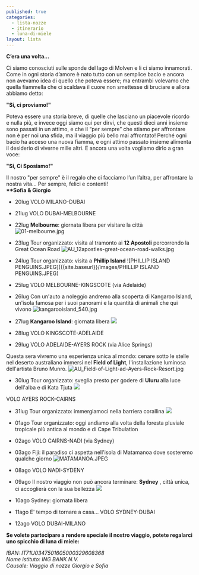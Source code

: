 ```yaml
---
published: true
categories:
  - lista-nozze
  - itinerario
  - luna-di-miele
layout: lista
---
```

**C’era una volta…**

Ci siamo conosciuti sulle sponde del lago di Molven e li ci siamo innamorati.
Come in ogni storia d’amore è nato tutto con un semplice bacio e ancora non avevamo idea di quello che poteva essere;
ma entrambi volevamo che quella fiammella che ci scaldava il cuore non smettesse di bruciare e allora abbiamo detto:

**"Si, ci proviamo!"**

Poteva essere una storia breve, di quelle che lasciano un piacevole ricordo e nulla più,
e invece oggi siamo qui per dirvi, che questi dieci anni insieme sono passati in un attimo,
e che il “per sempre” che stiamo per affrontare non è per noi una sfida, ma il viaggio più bello mai affrontato!
Perché ogni bacio ha acceso una nuova fiamma, e ogni attimo passato insieme alimenta il desiderio di viverne mille altri. E ancora una volta vogliamo dirlo a gran voce:

**"Si, Ci Sposiamo!"**


<div class="citazione">
  Il nostro "per sempre" è il regalo che ci facciamo l’un l’altra, per affrontare la nostra vita…
Per sempre, felici e contenti! <br/>
  <strong>**Sofia & Giorgio</strong>
</div>


- 20lug	VOLO MILANO-DUBAI

- 21lug	VOLO DUBAI-MELBOURNE

- 22lug	**Melbourne**: giornata libera per visitare la città
![01-melbourne.jpg]({{site.baseurl}}/images/01-melbourne.jpg)

- 23lug	Tour organizzato: visita al tramonto ai **12 Apostoli** percorrendo la Great Ocean Road
![AU_12apostles-great-ocean-road-walks.jpg]({{site.baseurl}}/images/AU_12apostles-great-ocean-road-walks.jpg)

- 24lug	Tour organizzato: visita a **Phillip Island**
![PHILLIP ISLAND PENGUINS.JPEG]({{site.baseurl}}/images/PHILLIP ISLAND PENGUINS.JPEG)

- 25lug	VOLO MELBOURNE-KINGSCOTE (via Adelaide)

- 26lug	Con un'auto a noleggio andremo alla scoperta di Kangaroo Island, un'isola famosa per i suoi panorami e la quantità di animali che qui vivono
![kangarooisland_540.jpg]({{site.baseurl}}/images/kangarooisland_540.jpg)

- 27lug		**Kangaroo Island**: giornata libera
![]({{site.baseurl}}/images/AU_kangaroo%20island2.jpg)

- 28lug		VOLO KINGSCOTE-ADELAIDE

- 29lug		VOLO ADELAIDE-AYERS ROCK (via Alice Springs)

Questa sera vivremo una esperienza unica al mondo: cenare sotto le stelle nel deserto australiano immersi nel **Field of Light**, l'installazione luminosa dell'artista Bruno Munro.
![AU_Field-of-Light-ad-Ayers-Rock-Resort.jpg]({{site.baseurl}}/images/AU_Field-of-Light-ad-Ayers-Rock-Resort.jpg)

- 30lug		Tour organizzato: sveglia presto per godere di **Uluru** alla luce dell'alba e di Kata Tjuta
![]({{site.baseurl}}/images/Uluru.jpg)

VOLO AYERS ROCK-CAIRNS
                
- 31lug		Tour organizzato: immergiamoci nella barriera corallina
![]({{site.baseurl}}/images/AU_BARRIERA%20CORALLINA%20MOOD.jpg)

- 01ago		Tour organizzato: oggi andiamo alla volta della foresta pluviale tropicale più antica al mondo e di Cape Tribulation

- 02ago		VOLO CAIRNS-NADI (via Sydney)

- 03ago		Fiji: il paradiso ci aspetta nell'isola di Matamanoa dove sosteremo qualche giorno
![MATAMANOA.JPEG]({{site.baseurl}}/images/MATAMANOA.JPEG)

- 08ago		VOLO NADI-SYDENY

- 09ago		Il nostro viaggio non può ancora terminare: **Sydney** , città unica, ci accoglierà con la sua bellezza
![]({{site.baseurl}}/images/AU_SYDNEY2.jpg)

- 10ago		Sydney: giornata libera

- 11ago		E' tempo di tornare a casa...
VOLO SYDNEY-DUBAI

- 12ago		VOLO DUBAI-MILANO


**Se volete partecipare a rendere speciale il nostro viaggio, potete regalarci uno spicchio di luna di miele:**

<address>
IBAN:	IT71U0347501605000329608368 <br/>
Nome istituto: ING BANK N.V.<br/>
Causale: Viaggio di nozze Giorgio e Sofia
</address>
